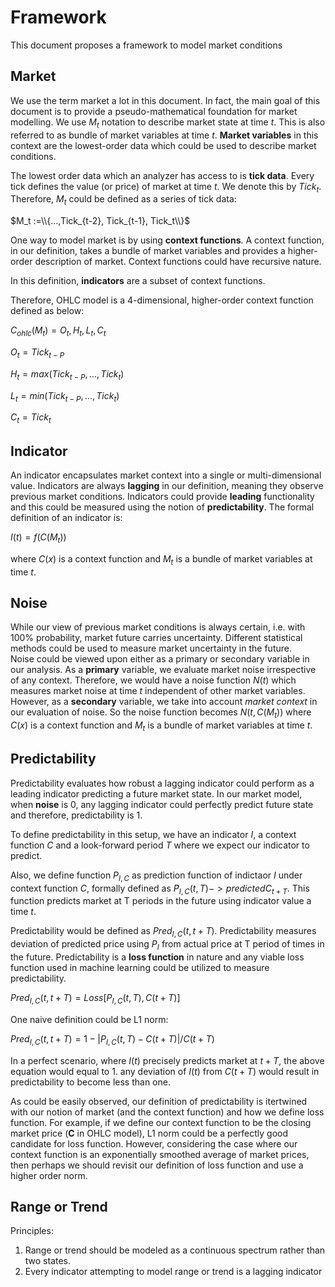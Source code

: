 # Framework
This document proposes a framework to model market conditions 
## Market 
We use the term market a lot in this document. In fact, the main goal of this document is to provide a pseudo-mathematical foundation for market modelling. 
We use $M_t$ notation to describe market state at time $t$. This is also referred to as bundle of market variables at time $t$. **Market variables** in this context are the lowest-order data which could be used to describe market conditions.

The lowest order data which an analyzer has access to is **tick data**. Every tick defines the value (or price) of market at time $t$. We denote this by $Tick_t$. Therefore, $M_t$ could be defined as a series of tick data:

$M_t :=\\{...,Tick_{t-2}, Tick_{t-1}, Tick_t\\}$

One way to model market is by using **context functions**. A context function, in our definition, takes a bundle of market variables and provides a higher-order description of market. Context functions could have recursive nature. 

In this definition, **indicators** are a subset of context functions.

Therefore, OHLC model is a 4-dimensional, higher-order context function defined as below:

$C_{ohlc}(M_t) = O_t, H_t, L_t, C_t$

$O_t = Tick_{t-P}$

$H_t = max(Tick_{t-P},...,Tick_t)$

$L_t = min(Tick_{t-P},...,Tick_t)$

$C_t = Tick_{t}$
 
## Indicator
An indicator encapsulates market context into a single or multi-dimensional value. 
Indicators are always **lagging** in our definition, meaning they observe previous market conditions. 
Indicators could provide **leading** functionality and this could be measured using the notion of **predictability**.
The formal definition of an indicator is:

$I(t) = f(C(M_t))$

where $C(x)$ is a context function and $M_t$ is a bundle of market variables at time $t$.
## Noise
While our view of previous market conditions is always certain, i.e. with 100% probability, market future carries uncertainty. Different statistical methods could be used to measure market uncertainty in the future.   
Noise could be viewed upon either as a primary or secondary variable in our analysis. 
As a **primary** variable, we evaluate market noise irrespective of any context. Therefore, we would have a noise function $N(t)$ which measures market noise at time $t$ independent of other market variables.
However, as a **secondary** variable, we take into account *market context* in our evaluation of noise. So the noise function becomes $N(t, C(M_t))$ where $C(x)$ is a context function and $M_t$ is a bundle of market variables at time $t$.
## Predictability 
Predictability evaluates how robust a lagging indicator could perform as a leading indicator predicting a future market state. In our market model, when **noise** is 0, any lagging indicator could perfectly predict future state and therefore, predictability is 1. 

To define predictability in this setup, we have an indicator $I$, a context function $C$ and a look-forward period $T$ where we expect our indicator to predict. 

Also, we define function $P_{I,C}$ as prediction function of indictaor $I$ under context function $C$, formally defined as $P_{I,C}(t, T) -> predictedC_{t+T}$. This function predicts market at T periods in the future using indicator value a time $t$. 

Predictability would be defined as $Pred_{I,C}(t, t+T)$. Predictability measures deviation of predicted price using $P_I$ from actual price at T period of times in the future. Predictability is a **loss function** in nature and any viable loss function used in machine learning could be utilized to measure predictability.

$Pred_{I,C}(t, t+T) = Loss[P_{I,C}(t, T), C(t+T)]$

One naive definition could be L1 norm:

$Pred_{I,C}(t, t+T) = 1 - |P_{I,C}(t, T) - C(t+T)| / C(t+T)$

In a perfect scenario, where $I(t)$ precisely predicts market at $t+T$, the above equation would equal to 1. any deviation of $I(t)$ from $C(t+T)$ would result in predictability to become less than one.

As could be easily observed, our definition of predictability is itertwined with our notion of market (and the context function) and how we define loss function. For example, if we define our context function to be the closing market price (**C** in OHLC model), L1 norm could be a perfectly good candidate for loss function. However, considering the case where our context function is an exponentially smoothed average of market prices, then perhaps we should revisit our definition of loss function and use a higher order norm.
    
## Range or Trend
Principles:

 1. Range or trend should be modeled as a continuous spectrum rather than two states.
 2. Every indicator attempting to model range or trend is a lagging indicator
